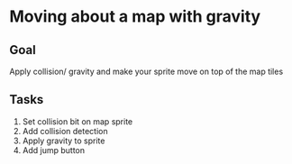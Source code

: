 # Moving about a map with gravity
## Goal
Apply collision/ gravity and make your sprite move on top of the map tiles
## Tasks
1. Set collision bit on map sprite
2. Add collision detection
3. Apply gravity to sprite
4. Add jump button